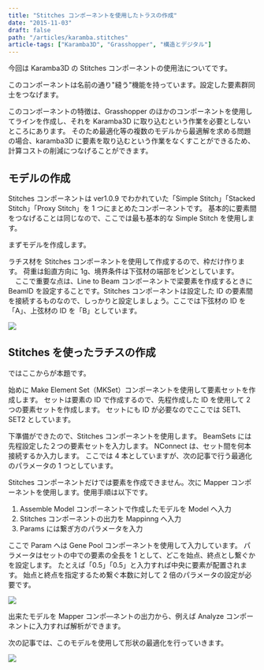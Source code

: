 ```yaml
---
title: "Stitches コンポーネントを使用したトラスの作成"
date: "2015-11-03"
draft: false
path: "/articles/karamba.stitches"
article-tags: ["Karamba3D", "Grasshopper", "構造とデジタル"]
---
```


今回は Karamba3D の Stitches コンポーネントの使用法についてです。

このコンポーネントは名前の通り"縫う"機能を持っています。設定した要素群同士をつなげます。

このコンポーネントの特徴は、Grasshopper のほかのコンポーネントを使用してラインを作成し、それを Karamba3D に取り込むという作業を必要としないところにあります。
そのため最適化等の複数のモデルから最適解を求める問題の場合、karamba3D に要素を取り込むという作業をなくすことができるため、計算コストの削減につなげることができます。

## モデルの作成

Stitches コンポーネントは ver1.0.9 でわかれていた「Simple Stitch」「Stacked Stitch」「Proxy Stitch」を 1 つにまとめたコンポーネントです。
基本的に要素間をつなげることは同じなので、ここでは最も基本的な Simple Stitch を使用します。

まずモデルを作成します。

ラチス材を Stitches コンポーネントを使用して作成するので、枠だけ作ります。
荷重は鉛直方向に 1g、境界条件は下弦材の端部をピンとしています。  
　ここで重要な点は、Line to Beam コンポーネントで梁要素を作成するときに BeamID を設定することです。Stitches コンポーネントは設定した ID の要素間を接続するものなので、しっかりと設定しましょう。ここでは下弦材の ID を「A」、上弦材の ID を「B」としています。

[![](http://1.bp.blogspot.com/-q3HqV_VKpeU/VjhIWfGDozI/AAAAAAAAA9E/IeGibE_fmAA/s640/%25E3%2583%25A2%25E3%2583%2587%25E3%2583%25AB%25E3%2581%25AE%25E4%25BD%259C%25E6%2588%2590.JPG)](http://1.bp.blogspot.com/-q3HqV_VKpeU/VjhIWfGDozI/AAAAAAAAA9E/IeGibE_fmAA/s1600/%25E3%2583%25A2%25E3%2583%2587%25E3%2583%25AB%25E3%2581%25AE%25E4%25BD%259C%25E6%2588%2590.JPG)

## Stitches を使ったラチスの作成

ではここからが本題です。

始めに Make Element Set（MKSet）コンポーネントを使用して要素セットを作成します。
セットは要素の ID で作成するので、先程作成した ID を使用して 2 つの要素セットを作成します。
セットにも ID が必要なのでここでは SET1、SET2 としています。

下準備ができたので、Stitches コンポーネントを使用します。
BeamSets には先程設定した２つの要素セットを入力します。
NConnect は、セット間を何本接続するか入力します。
ここでは 4 本としていますが、次の記事で行う最適化のパラメータの 1 つとしています。

Stitches コンポーネントだけでは要素を作成できません。次に Mapper コンポーネントを使用します。使用手順は以下です。

1. Assemble Model コンポーネントで作成したモデルを Model へ入力
1. Stitches コンポーネントの出力を Mappinng へ入力
1. Params には繋ぎ方のパラメータを入力

ここで Param へは Gene Pool コンポーネントを使用して入力しています。
パラメータはセットの中での要素の全長を 1 として、どこを始点、終点とし繋ぐかを設定します。
たとえば「0.5」「0.5」と入力すれば中央に要素が配置されます。
始点と終点を指定するため繋ぐ本数に対して 2 倍のパラメータの設定が必要です。

[![](http://1.bp.blogspot.com/-HwN-jr1hGS4/VjhLrzaPePI/AAAAAAAAA9Q/3kpiTW7L9u0/s640/stitches%25E3%2582%25B3%25E3%2583%25B3%25E3%2583%259D%25E3%2583%25BC%25E3%2583%258D%25E3%2583%25B3%25E3%2583%2588.JPG)](http://1.bp.blogspot.com/-HwN-jr1hGS4/VjhLrzaPePI/AAAAAAAAA9Q/3kpiTW7L9u0/s1600/stitches%25E3%2582%25B3%25E3%2583%25B3%25E3%2583%259D%25E3%2583%25BC%25E3%2583%258D%25E3%2583%25B3%25E3%2583%2588.JPG)

出来たモデルを Mapper コンポ―ネントの出力から、例えば Analyze コンポーネントに入力すれば解析ができます。

次の記事では、このモデルを使用して形状の最適化を行っていきます。

[![](http://1.bp.blogspot.com/-f3KyLlT6ryQ/VjhRi0a-KEI/AAAAAAAAA9g/I16B6uX8CJw/s640/%25E8%25A7%25A3%25E6%259E%2590.JPG)](http://1.bp.blogspot.com/-f3KyLlT6ryQ/VjhRi0a-KEI/AAAAAAAAA9g/I16B6uX8CJw/s1600/%25E8%25A7%25A3%25E6%259E%2590.JPG)
